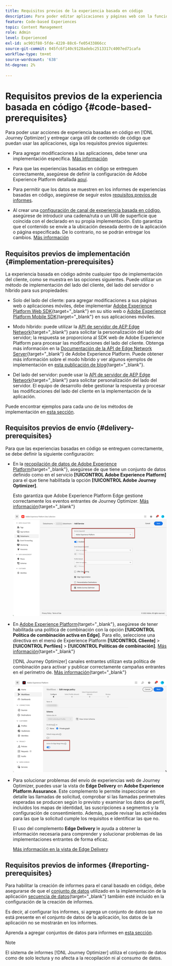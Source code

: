 ```yaml
---
title: Requisitos previos de la experiencia basada en código
description: Para poder editar aplicaciones y páginas web con la función basada en código de Journey Optimizer, siga los requisitos previos de esta página
feature: Code-based Experiences
topic: Content Management
role: Admin
level: Experienced
exl-id: ac901f88-5fde-4220-88c6-fe05433866cc
source-git-commit: 045fc6f140c9128adebc2513317c4007ed71cafa
workflow-type: tm+mt
source-wordcount: '638'
ht-degree: 2%

---
```


# Requisitos previos de la experiencia basada en código {#code-based-prerequisites}

Para poder usar acciones de experiencia basadas en código en [!DNL Journey Optimizer] y entregar carga útil de contenido de código que puedan usar las aplicaciones, siga los requisitos previos siguientes:

* Para agregar modificaciones a las aplicaciones, debe tener una implementación específica. [Más información](#implementation-prerequisites)

* Para que las experiencias basadas en código se entreguen correctamente, asegúrese de definir la configuración de Adobe Experience Platform detallada [aquí](#delivery-prerequisites).

* Para permitir que los datos se muestren en los informes de experiencias basadas en código, asegúrese de seguir estos [requisitos previos de informes](#reporting-prerequisites).

* Al crear una [configuración de canal de experiencia basada en código](code-based-configuration.md), asegúrese de introducir una cadena/ruta o un URI de superficie que coincida con el declarado en su propia implementación. Esto garantiza que el contenido se envíe a la ubicación deseada dentro de la aplicación o página especificada. De lo contrario, no se podrán entregar los cambios. [Más información](code-based-surface.md)

## Requisitos previos de implementación {#implementation-prerequisites}

La experiencia basada en código admite cualquier tipo de implementación del cliente, como se muestra en las opciones siguientes. Puede utilizar un método de implementación del lado del cliente, del lado del servidor o híbrido para sus propiedades:

* Solo del lado del cliente: para agregar modificaciones a sus páginas web o aplicaciones móviles, debe implementar [Adobe Experience Platform Web SDK](https://experienceleague.adobe.com/docs/platform-learn/implement-web-sdk/overview.html?lang=es){target="_blank"} en su sitio web o [Adobe Experience Platform Mobile SDK](https://developer.adobe.com/client-sdks/documentation/){target="_blank"} en sus aplicaciones móviles.

* Modo híbrido: puede utilizar la [API de servidor de AEP Edge Network](https://experienceleague.adobe.com/docs/experience-platform/edge-network-server-api/data-collection/interactive-data-collection.html?lang=es){target="_blank"} para solicitar la personalización del lado del servidor; la respuesta se proporciona al SDK web de Adobe Experience Platform para procesar las modificaciones del lado del cliente. Obtenga más información en la [Documentación de la API de Edge Network Server](https://experienceleague.adobe.com/docs/experience-platform/edge-network-server-api/overview.html){target="_blank"} de Adobe Experience Platform. Puede obtener más información sobre el modo híbrido y ver algunos ejemplos de implementación en [esta publicación de blog](https://blog.developer.adobe.com/hybrid-personalization-in-the-adobe-experience-platform-web-sdk-6a1bb674bf41){target="_blank"}.

* Del lado del servidor: puede usar la [API de servidor de AEP Edge Network](https://experienceleague.adobe.com/docs/experience-platform/edge-network-server-api/data-collection/interactive-data-collection.html?lang=es){target="_blank"} para solicitar personalización del lado del servidor. El equipo de desarrollo debe gestionar la respuesta y procesar las modificaciones del lado del cliente en la implementación de la aplicación.

Puede encontrar ejemplos para cada uno de los métodos de implementación en [esta sección](code-based-implementation-samples.md).

## Requisitos previos de envío {#delivery-prerequisites}

Para que las experiencias basadas en código se entreguen correctamente, se debe definir la siguiente configuración:

* En la [recopilación de datos de Adobe Experience Platform](https://experienceleague.adobe.com/docs/experience-platform/edge/datastreams/overview.html?lang=es){target="_blank"}, asegúrese de que tiene un conjunto de datos definido como en el servicio **[!UICONTROL Adobe Experience Platform]** para el que tiene habilitada la opción **[!UICONTROL Adobe Journey Optimizer]**.

  Esto garantiza que Adobe Experience Platform Edge gestione correctamente los eventos entrantes de Journey Optimizer. [Más información](https://experienceleague.adobe.com/docs/experience-platform/edge/datastreams/configure.html){target="_blank"}

  ![](../web/assets/web-aep-datastream-ajo.png)

* En [Adobe Experience Platform](https://experienceleague.adobe.com/docs/experience-platform/profile/home.html?lang=es){target="_blank"}, asegúrese de tener habilitada una política de combinación con la opción **[!UICONTROL Política de combinación activa en Edge]**. Para ello, seleccione una directiva en el menú de Experience Platform **[!UICONTROL Cliente]** > **[!UICONTROL Perfiles]** > **[!UICONTROL Políticas de combinación]**. [Más información](https://experienceleague.adobe.com/docs/experience-platform/profile/merge-policies/ui-guide.html#configure){target="_blank"}

  [!DNL Journey Optimizer] canales entrantes utilizan esta política de combinación para activar y publicar correctamente campañas entrantes en el perímetro de. [Más información](https://experienceleague.adobe.com/docs/experience-platform/profile/merge-policies/ui-guide.html?lang=es){target="_blank"}

  ![](../web/assets/web-aep-merge-policy.png)

* Para solucionar problemas del envío de experiencias web de Journey Optimizer, puedes usar la vista de **Edge Delivery** en **Adobe Experience Platform Assurance**. Este complemento le permite inspeccionar en detalle las llamadas de solicitud, comprobar si las llamadas perimetrales esperadas se producen según lo previsto y examinar los datos de perfil, incluidos los mapas de identidad, las suscripciones a segmentos y la configuración de consentimiento. Además, puede revisar las actividades para las que la solicitud cumple los requisitos e identificar las que no.

  El uso del complemento **Edge Delivery** le ayuda a obtener la información necesaria para comprender y solucionar problemas de las implementaciones entrantes de forma eficaz.

  [Más información en la vista de Edge Delivery](https://experienceleague.adobe.com/es/docs/experience-platform/assurance/view/edge-delivery)

## Requisitos previos de informes {#reporting-prerequisites}

Para habilitar la creación de informes para el canal basado en código, debe asegurarse de que el [conjunto de datos](../data/get-started-datasets.md) utilizado en la implementación de la aplicación [secuencia de datos](https://experienceleague.adobe.com/docs/experience-platform/datastreams/overview.html){target="_blank"} también esté incluido en la configuración de la creación de informes.

Es decir, al configurar los informes, si agrega un conjunto de datos que no está presente en el conjunto de datos de la aplicación, los datos de la aplicación no se mostrarán en los informes.

Aprenda a agregar conjuntos de datos para informes en [esta sección](../reports/reporting-configuration.md#add-datasets).

>[!NOTE]
>
>El sistema de informes [!DNL Journey Optimizer] utiliza el conjunto de datos como de solo lectura y no afecta a la recopilación ni al consumo de datos.
